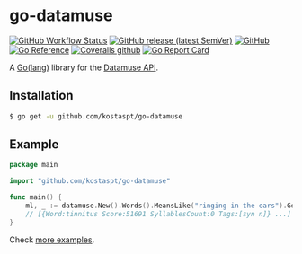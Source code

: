 # go-datamuse

[![GitHub Workflow Status](https://img.shields.io/github/workflow/status/kostaspt/go-datamuse/CI)](https://github.com/kostaspt/go-datamuse/actions)
[![GitHub release (latest SemVer)](https://img.shields.io/github/v/release/kostaspt/go-datamuse)](https://github.com/kostaspt/go-datamuse/releases)
[![GitHub](https://img.shields.io/github/license/kostaspt/go-datamuse)](https://github.com/kostaspt/go-datamuse/blob/main/LICENCE)
[![Go Reference](https://pkg.go.dev/badge/github.com/kostaspt/go-datamuse.svg)](https://pkg.go.dev/github.com/kostaspt/go-datamuse)
[![Coveralls github](https://img.shields.io/coveralls/github/kostaspt/go-datamuse)](https://coveralls.io/github/kostaspt/go-datamuse?branch=master)
[![Go Report Card](https://goreportcard.com/badge/github.com/kostaspt/go-datamuse)](https://goreportcard.com/report/github.com/kostaspt/go-datamuse)


A [Go(lang)](https://golang.org/) library for the [Datamuse API](https://www.datamuse.com/api/).

## Installation

```bash
$ go get -u github.com/kostaspt/go-datamuse
```

## Example

```go
package main

import "github.com/kostaspt/go-datamuse"

func main() {
	ml, _ := datamuse.New().Words().MeansLike("ringing in the ears").Get()
	// [{Word:tinnitus Score:51691 SyllablesCount:0 Tags:[syn n]} ...]
}
```

Check [more examples](https://github.com/kostaspt/go-datamuse/blob/master/examples_test.go).